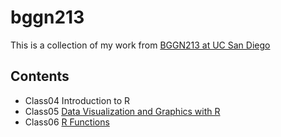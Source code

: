 # bggn213

This is a collection of my work from [BGGN213 at UC San Diego](https://bioboot.github.io/bggn213_W19/)

## Contents
- Class04 Introduction to R
- Class05 [Data Visualization and Graphics with R](https://github.com/jchevez/bggn213/blob/master/class05/class05.md)
- Class06 [R Functions](https://github.com/jchevez/bggn213/blob/master/Class06/class06.md)




